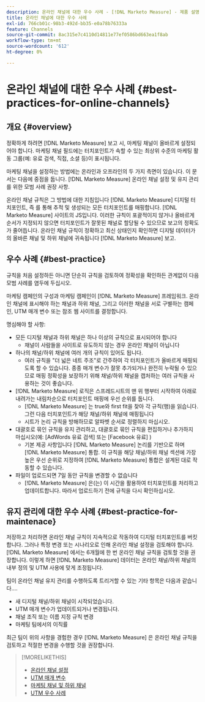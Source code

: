 ```yaml
---
description: 온라인 채널에 대한 우수 사례 - [!DNL Marketo Measure] - 제품 설명서
title: 온라인 채널에 대한 우수 사례
exl-id: 766cb01c-98b3-492d-bb35-e0a78b76333a
feature: Channels
source-git-commit: 8ac315e7c4110d14811e77ef0586bd663ea1f8ab
workflow-type: tm+mt
source-wordcount: '612'
ht-degree: 0%

---
```


# 온라인 채널에 대한 우수 사례 {#best-practices-for-online-channels}

## 개요 {#overview}

정확하게 하려면 [!DNL Marketo Measure] 보고 시, 마케팅 채널이 올바르게 설정되어야 합니다. 마케팅 채널 필드에는 터치포인트가 속할 수 있는 최상위 수준의 마케팅 활동 그룹(예: 유료 검색, 직접, 소셜 등)이 표시됩니다.

마케팅 채널을 설정하는 방법에는 온라인과 오프라인의 두 가지 측면이 있습니다. 이 문서는 다음에 중점을 둡니다. [!DNL Marketo Measure] 온라인 채널 설정 및 유지 관리를 위한 모범 사례 권장 사항.

온라인 채널 규칙은 그 방법에 대한 지침입니다 [!DNL Marketo Measure] 디지털 터치포인트, 즉 를 통해 추적 및 생성되는 모든 터치포인트를 매핑합니다. [!DNL Marketo Measure] 사이트의 JS입니다. 이러한 규칙이 포괄적이지 않거나 올바르게 순서가 지정되지 않으면 터치포인트가 잘못된 채널로 할당될 수 있으므로 보고의 정확도가 줄어듭니다. 온라인 채널 규칙이 정확하고 최신 상태인지 확인하면 디지털 데이터가 의 올바른 채널 및 하위 채널에 귀속됩니다 [!DNL Marketo Measure] 보고.

## 우수 사례 {#best-practice}

규칙을 처음 설정하든 아니면 단순히 규칙을 검토하여 정확성을 확인하든 관계없이 다음 모범 사례를 염두에 두십시오.

마케팅 캠페인의 구성과 마케팅 캠페인이 [!DNL Marketo Measure] 프레임워크. 온라인 채널에 표시해야 하는 채널과 하위 채널, 그리고 이러한 채널을 서로 구별하는 캠페인, UTM 매개 변수 또는 참조 웹 사이트를 결정합니다.

명심해야 할 사항:

* 모든 디지털 채널과 하위 채널은 하나 이상의 규칙으로 표시되어야 합니다
   * 채널이 사람들을 사이트로 유도하지 않는 경우 온라인 채널이 아닙니다
* 하나의 채널/하위 채널에 여러 개의 규칙이 있어도 됩니다.
   * 여러 규칙을 &quot;더 넓은 네트 주조&quot;로 간주하여 각 터치포인트가 올바르게 매핑되도록 할 수 있습니다. 종종 매개 변수가 잘못 추가되거나 완전히 누락될 수 있으므로 매핑 정확성을 보장하기 위해 채널/하위 채널을 캡처하는 여러 규칙을 사용하는 것이 좋습니다.
* [!DNL Marketo Measure] 로직은 스프레드시트의 맨 위 행부터 시작하여 아래로 내려가는 내림차순으로 터치포인트 매핑에 우선 순위를 둡니다.
   * [!DNL Marketo Measure] 는 true와 first fit을 찾아 각 규칙(행)을 읽습니다. 그런 다음 터치포인트가 해당 채널/하위 채널에 매핑됩니다
   * 시트가 논리 규칙을 방해하므로 알파벳 순서로 정렬하지 마십시오.
* 대괄호로 묶인 규칙을 유지 관리하고, 대괄호로 묶인 규칙을 편집하거나 추가하지 마십시오(예: [AdWords 유료 검색] 또는 [Facebook 유료] )
   * 기본 제공 사항입니다 [!DNL Marketo Measure] 논리를 기반으로 하며 [!DNL Marketo Measure] 통합. 이 규칙을 해당 채널/하위 채널 섹션에 가장 높은 우선 순위로 지정하여 [!DNL Marketo Measure] 통합은 설계된 대로 작동할 수 있습니다.
* 파일이 업로드되면 7일 동안 규칙을 변경할 수 없습니다
   * [!DNL Marketo Measure] 은(는) 이 시간을 활용하여 터치포인트를 처리하고 업데이트합니다. 따라서 업로드하기 전에 규칙을 다시 확인하십시오.

## 유지 관리에 대한 우수 사례 {#best-practice-for-maintenace}

저장하고 처리하면 온라인 채널 규칙이 지속적으로 작동하여 디지털 터치포인트를 버킷합니다. 그러나 특정 변경 또는 시나리오로 인해 온라인 채널 설정을 검토해야 합니다. [!DNL Marketo Measure] 에서는 6개월에 한 번 온라인 채널 규칙을 검토할 것을 권장합니다. 이렇게 하면 [!DNL Marketo Measure] 데이터는 온라인 채널/하위 채널의 내부 정의 및 UTM 사용에 맞게 조정됩니다.

팀이 온라인 채널 유지 관리를 수행하도록 트리거할 수 있는 기타 항목은 다음과 같습니다....

* 새 디지털 채널/하위 채널이 시작되었습니다.
* UTM 매개 변수가 업데이트되거나 변경됩니다.
* 채널 조직 또는 이름 지정 규칙 변경
* 마케팅 팀에서의 이직률

최근 팀이 위의 사항을 경험한 경우 [!DNL Marketo Measure] 은 온라인 채널 규칙을 검토하고 적절한 변경을 수행할 것을 권장합니다.

>[!MORELIKETHIS]
>
>* [온라인 채널 설정](/help/channel-tracking-and-setup/online-channels/online-custom-channel-setup.md)
>* [UTM 매개 변수](/help/channel-tracking-and-setup/online-channels/utm-parameters.md)
>* [마케팅 채널 및 하위 채널](/help/channel-tracking-and-setup/online-channels/marketing-channels-and-subchannels.md)
>* [UTM 우수 사례](/help/channel-tracking-and-setup/online-channels/best-practices-for-setting-up-utm-parameters.md)
